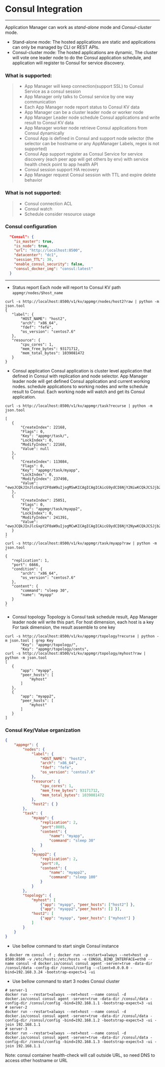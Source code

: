# Consul Integration

------

Application Manager can work as *stand-alone* mode and *Consul-cluster* mode.
- Stand-alone mode: The hosted applications are static and applications can only be managed by CLI or REST APIs.
- Consul-cluster mode: The hosted applications are dynamic, The cluster will vote one leader node to do the Consul application schedule, and application will register to Consul for service discovery.

### What is supported:

> * App Manager will keep connection(support SSL) to Consul Service as a consul session
> * App Manager only talks to Consul service by one way communication
> * Each App Manager node report status to Consul KV data
> * App Manager can be a cluster leader node or worker node
> * App Manager Leader node schedule Consul applications and write result to Consul KV data
> * App Manager worker node retrieve Consul applications from Consul dynamically
> * Consul App is defined in Consul and support node selector (the selector can be hostname or any AppManager Labels, regex is not supported)
> * Consul App support register as Consul Service for service discovery (each peer app will get others by env) with service health check point to app health API
> * Consul session support HA recovery
> * App Manager request Consul session with TTL and expire delete behavior

### What is **not** supported:
> * Consul connection ACL
> * Consul watch
> * Schedule consider resource usage

### Consul configuration

```json
  "Consul": {
    "is_master": true,
    "is_node": true,
    "url": "http://localhost:8500",
    "datacenter": "dc1",
    "session_TTL": 30,
    "enable_consul_security": false,
    "consul_docker_img": "consul:latest"
  }
```

------


- Status report
 Each node will report to Consul KV path `appmgr/nodes/$host_name`

 ```shell
curl -s http://localhost:8500/v1/kv/appmgr/nodes/host2?raw | python -m json.tool         
{
    "label": {
        "HOST_NAME": "host2",
        "arch": "x86_64",
        "fdef": "fefe",
        "os_version": "centos7.6"
    },
    "resource": {
        "cpu_cores": 1,
        "mem_free_bytes": 93171712,
        "mem_total_bytes": 1039081472
    }
}
 ```

- Consul application
 Consul application is cluster level application that defined in Consul with replication and node selector.
 App Manager leader node will get defined Consul application and current working nodes. schedule applications to working nodes and write schedule result to Consul.
 Each working node will watch and get its Consul application.
 ```shell
 curl -s http://localhost:8500/v1/kv/appmgr/task?recurse | python -m json.tool 
 `
 [
    {
        "CreateIndex": 22168,
        "Flags": 0,
        "Key": "appmgr/task/",
        "LockIndex": 0,
        "ModifyIndex": 22168,
        "Value": null
    },
    {
        "CreateIndex": 113084,
        "Flags": 0,
        "Key": "appmgr/task/myapp",
        "LockIndex": 0,
        "ModifyIndex": 237498,
        "Value": "ewoJCQkJInJlcGxpY2F0aW9uIjogMSwKICAgICAgICAicG9ydCI6NjY2NiwKCQkJCSJjb250ZW50IjogewoJCQkJCSJuYW1lIjogIm15YXBwIiwKCQkJCQkiY29tbWFuZCI6ICJzbGVlcCAzMCIKCQkJCX0sCiAgICAgICJjb25kaXRpb24iOiB7CiAgICAgICAgICAiYXJjaCI6ICJ4ODZfNjQiLAogICAgICAgICAgIm9zX3ZlcnNpb24iOiAiY2VudG9zNy42IgogICAgICB9Cn0="
    },
    {
        "CreateIndex": 25051,
        "Flags": 0,
        "Key": "appmgr/task/myapp2",
        "LockIndex": 0,
        "ModifyIndex": 241391,
        "Value": "ewoJCQkJInJlcGxpY2F0aW9uIjogMCwKICAgICAgICAicG9ydCI6NjY2NywKCQkJCSJjb250ZW50IjogewoJCQkJCSJuYW1lIjogIm15YXBwMiIsCgkJCQkJImNvbW1hbmQiOiAic2xlZXAgNjAiCgkJCQl9LAogICAgICAgICAiY29uZGl0aW9uIjogewoJICAgIAkJImFyY2giOiAieDg2XzY0IgoJICAgIAl9Cn0="
    }
]
 `
 curl -s http://localhost:8500/v1/kv/appmgr/task/myapp?raw | python -m json.tool        
`
{
	"replication": 1,
	"port": 6666,
    "condition": {
        "arch": "x86_64",
        "os_version": "centos7.6"
    },
    "content": {
        "command": "sleep 30",
        "name": "myapp"
    }
}
`
 ```

- Consul topology
 Topology is Consul task schedule result, App Manager leader node will write this part.
   For host dimension, each host is a key
   For task dimension, the result assemble to one key

 ```shell
 curl -s http://localhost:8500/v1/kv/appmgr/topology?recurse | python -m json.tool | grep Key
        "Key": "appmgr/topology/",
        "Key": "appmgr/topology/cents",
 curl -s http://localhost:8500/v1/kv/appmgr/topology/myhost?raw | python -m json.tool  
[
    {
        "app": "myapp",
        "peer_hosts": [
            "myhost"
        ]
    },
    {
        "app": "myapp2",
        "peer_hosts": [
            "myhost"
        ]
    }
]
 ```

 ### Consul Key/Value organization
```json
{
	"appmgr": {
		"nodes": {
            "label": {
                "HOST_NAME": "host2",
                "arch": "x86_64",
                "fdef": "fefe",
                "os_version": "centos7.6"
            },
            "resource": {
                "cpu_cores": 1,
                "mem_free_bytes": 93171712,
                "mem_total_bytes": 1039081472
            },
			"host2": { }
		},
		"task": {
			"myapp": {
				"replication": 2,
				"port":8085,
				"content": {
					"name": "myapp",
					"command": "sleep 30"
				}
			},
			"myapp2": {
				"replication": 2,
				"port":0,
				"content": {
					"name": "myapp2",
					"command": "sleep 100"
				}
			}
		},
		"topology": {
			"myhost": [ 
			    {"app": "myapp", "peer_hosts": ["host2"] },
				{"app": "myapp2","peer_hosts": [] }],
			"host2": [ 
			    {"app": "myapp", "peer_hosts": ["myhost"] }
			]
		}
	}
}
```
 
- Use bellow command to start single Consul instance
```shell
$ docker rm consul -f ; docker run --restart=always --net=host -p 8500:8500 -v /etc/hosts:/etc/hosts -e CONSUL_BIND_INTERFACE=eth0 --name consul -d docker.io/consul consul agent -server=true -data-dir /consul/data -config-dir /consul/config --client=0.0.0.0 -bind=192.168.3.24 -bootstrap-expect=1 -ui
```
- Use bellow command to start 3 nodes Consul cluster
```shell
# server-1
docker run --restart=always --net=host --name consul -d docker.io/consul consul agent -server=true -data-dir /consul/data -config-dir /consul/config -bind=192.168.1.1 -bootstrap-expect=3 -ui
# server-2
docker run --restart=always --net=host --name consul -d docker.io/consul consul agent -server=true -data-dir /consul/data -config-dir /consul/config -bind=192.168.1.2 -bootstrap-expect=3 -ui -join 192.168.1.1
# server-3
docker run --restart=always --net=host --name consul -d docker.io/consul consul agent -server=true -data-dir /consul/data -config-dir /consul/config -bind=192.168.1.3 -bootstrap-expect=3 -ui -join 192.168.1.1
```
Note: consul container health-check will call outside URL, so need DNS to access other hostname or URL